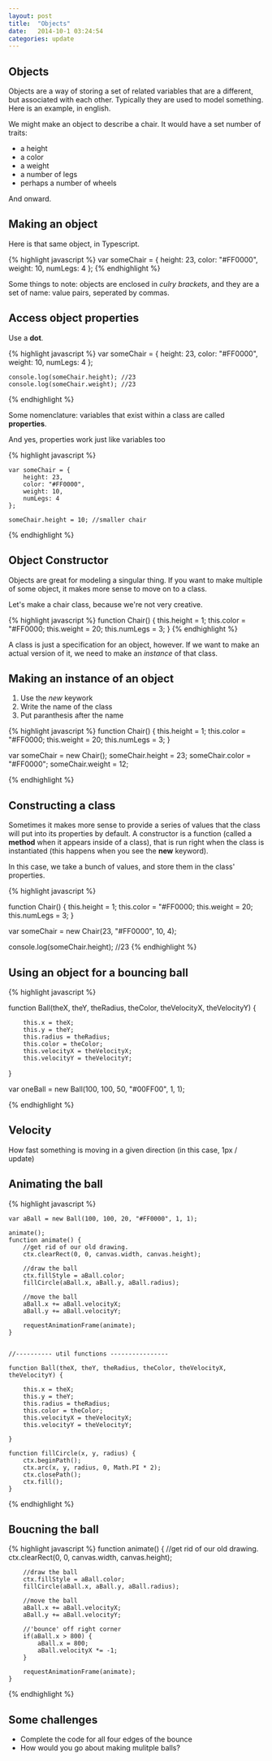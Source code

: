 ```yaml
---
layout: post
title:  "Objects"
date:   2014-10-1 03:24:54
categories: update
---
```



Objects
----------

Objects are a way of storing a set of related variables that are a different, but associated with each other. Typically they are used to model something. Here is an example, in english.

We might make an object to describe a chair. It would have a set number of traits:

- a height
- a color
- a weight
- a number of legs
- perhaps a number of wheels

And onward.


Making an object
--------------------------------

Here is that same object, in Typescript.


{% highlight javascript %}
	var someChair = {
		height: 23,
		color: "#FF0000",
		weight: 10,
		numLegs: 4
	};
{% endhighlight %}


Some things to note: objects are enclosed in *culry brackets*, and they are a set of name: value pairs, seperated by commas.

Access object properties
------------------------

Use a **dot**.

{% highlight javascript %}
	var someChair = {
		height: 23,
		color: "#FF0000",
		weight: 10,
		numLegs: 4
	};

	console.log(someChair.height); //23
	console.log(someChair.weight); //23
{% endhighlight %}



Some nomenclature: variables that exist within a class are called **properties**.

And yes, properties work just like variables too


{% highlight javascript %}

	var someChair = {
		height: 23,
		color: "#FF0000",
		weight: 10,
		numLegs: 4
	};

	someChair.height = 10; //smaller chair
	
{% endhighlight %}



Object Constructor
------------------------------

Objects are great for modeling a singular thing. If you want to make multiple of some object, it makes more sense to move on to a class.

Let's make a chair class, because we're not very creative.


{% highlight javascript %}
function Chair() {
	this.height = 1;
	this.color = "#FF0000;
	this.weight = 20;
	this.numLegs = 3;
}
{% endhighlight %}


A class is just a specification for an object, however. If we want to make an actual version of it, we need to make an *instance* of that class.


Making an instance of an object
----------------------------------------

1. Use the *new* keywork
2. Write the name of the class
3. Put paranthesis after the name

{% highlight javascript %}
function Chair() {
	this.height = 1;
	this.color = "#FF0000;
	this.weight = 20;
	this.numLegs = 3;
}

var someChair = new Chair();
someChair.height = 23;
someChair.color = "#FF0000";
someChair.weight = 12;

{% endhighlight %}

Constructing a class
----------------------------------

Sometimes it makes more sense to provide a series of values that the class will put into its properties by default.
A constructor is a function (called a **method** when it appears inside of a class), that is run right when the class is instantiated (this happens when you see the **new** keyword).

In this case, we take a bunch of values, and store them in the class' properties.

{% highlight javascript %}

function Chair() {
	this.height = 1;
	this.color = "#FF0000;
	this.weight = 20;
	this.numLegs = 3;
}

var someChair = new Chair(23, "#FF0000", 10, 4);

console.log(someChair.height); //23
{% endhighlight %}


Using an object for a bouncing ball
----------------------------------------

{% highlight javascript %}

function Ball(theX, theY, theRadius, theColor, theVelocityX, theVelocityY) {

        this.x = theX;
        this.y = theY;
        this.radius = theRadius;
        this.color = theColor;
        this.velocityX = theVelocityX;
        this.velocityY = theVelocityY;

}

var oneBall = new Ball(100, 100, 50, "#00FF00", 1, 1);


{% endhighlight %}

Velocity
-------------------------------------

How fast something is moving in a given direction (in this case, 1px / update)

Animating the ball
---------------------------------------

{% highlight javascript %}
	
	var aBall = new Ball(100, 100, 20, "#FF0000", 1, 1);

	animate();
	function animate() {
		//get rid of our old drawing.
		ctx.clearRect(0, 0, canvas.width, canvas.height);

		//draw the ball
		ctx.fillStyle = aBall.color;
		fillCircle(aBall.x, aBall.y, aBall.radius);

		//move the ball
		aBall.x += aBall.velocityX;
		aBall.y += aBall.velocityY;

		requestAnimationFrame(animate);
	}


	//---------- util functions ----------------

	function Ball(theX, theY, theRadius, theColor, theVelocityX, theVelocityY) {

        this.x = theX;
        this.y = theY;
        this.radius = theRadius;
        this.color = theColor;
        this.velocityX = theVelocityX;
        this.velocityY = theVelocityY;

	}

	function fillCircle(x, y, radius) {
		ctx.beginPath();
		ctx.arc(x, y, radius, 0, Math.PI * 2);
		ctx.closePath();
		ctx.fill();
	}

{% endhighlight %}


Boucning the ball
-------------------------------------

{% highlight javascript %}
	function animate() {
		//get rid of our old drawing.
		ctx.clearRect(0, 0, canvas.width, canvas.height);

		//draw the ball
		ctx.fillStyle = aBall.color;
		fillCircle(aBall.x, aBall.y, aBall.radius);

		//move the ball
		aBall.x += aBall.velocityX;
		aBall.y += aBall.velocityY;

		//'bounce' off right corner
		if(aBall.x > 800) {
			aBall.x = 800;
			aBall.velocityX *= -1;
		}

		requestAnimationFrame(animate);
	}
{% endhighlight %}


Some challenges
-----------------------------------

- Complete the code for all four edges of the bounce
- How would you go about making mulitple balls?
